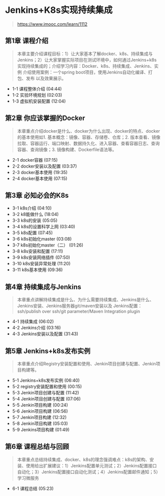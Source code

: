 # Jenkins+K8s实现持续集成

> https://www.imooc.com/learn/1112

## 第1章 课程介绍

> 本章主要介绍课程目标：1）让大家基本了解docker、k8s、持续集成与Jenkins；2）让大家掌握实际项目在测试环境中，如何通过Jenkins+k8s实现持续集成的；介绍学习内容：Docker、k8s、持续集成、Jenkins、实例 介绍使用案例：一个spring boot项目，使用Jenkins自动化编译、打包、发布 以及效果展示。
 + 1-1 课程整体介绍 (04:44)
 + 1-2 实验环境规划 (02:03)
 + 1-3 虚拟机安装配置 (12:04)

## 第2章 你应该掌握的Docker

> 本章重点介绍docker是什么、docker为什么出现、docker的特点、docker的基本使用如1. 基本概念：镜像、容器、存储卷、仓库；2. 版本查看、镜像拉取、容器运行、端口映射、数据持久化、进入容器、查看容器日志、查询容器、查询镜像；3. 镜像构建、Dockerfile语法等。

+ 2-1 docker容器 (07:15)
+ 2-2 docker安装以及配置 (03:37)
+ 2-3 docker基本使用 (19:35)
+ 2-4 docker基本使用 (07:15)

## 第3章 必知必会的K8s
 
+ 3-1 k8s介绍 (04:10)
+ 3-2 k8能做什么 (18:04)
+ 3-3 k8s的安装 (05:05)
+ 3-4 k8s的设置科学上网 (03:40)
+ 3-5 k8s配置 (07:45)
+ 3-6 k8s初始化master (03:08)
+ 3-7 k8s初始化master（二） (01:26)
+ 3-8 k8s安装和配置 (17:11)
+ 3-9 k8s安装网络插件 (07:50)
+ 3-10 k8s安装异常处理 (11:20)
+ 3-11 k8s基本使用 (09:36)

## 第4章 持续集成与Jenkins

> 本章重点讲解持续集成是什么、为什么需要持续集成、Jenkins是什么、Jenkins安装、Jenkins服务器git/maven安装以及 Jenkins配置：ssh/publish over ssh/git parameter/Maven Integration plugin

+ 4-1 持续集成 (06:02)
+ 4-2 Jenkins介绍 (03:16)
+ 4-3 Jenkins安装以及配置 (31:43)

## 第5章 Jenkins+k8s发布实例

> 本章重点介绍Registry安装配置和使用、Jenkin项目创建与配置、Jenkin项目构建等。

+ 5-1 Jenkins+k8s发布实例 (06:40)
+ 5-2 registry安装配置和使用 (00:15)
+ 5-3 Jenkin项目创建与配置 (11:42)
+ 5-4 Jenkin项目创建与配置 (07:06)
+ 5-5 Jenkin项目构建 (00:24)
+ 5-6 Jenkin项目构建 (06:56)
+ 5-7 Jenkin项目构建 (12:32)
+ 5-8 Jenkin项目构建 (05:03)
+ 5-9 Jenkins项目构建 (01:49)

## 第6章 课程总结与回顾

> 本章重点总结持续集成、docker、k8s的理念强调难点：k8s的架构、安装、使用给出扩展建议：1）Jenkins配置单元测试；2）Jenkins配置接口自动化；3）Jenkins配置接口自动化测试；4）Jenkins配置邮件通知；5）学习微服务
 
+ 6-1 课程总结 (05:23)
